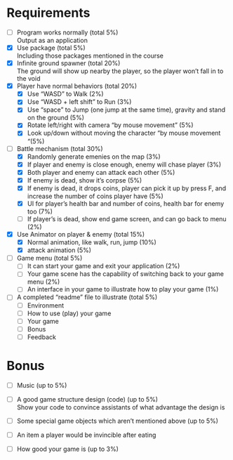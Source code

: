 # Requirements
- [ ] Program works normally (total 5%)</br>
Output as an application
- [x] Use package (total 5%)</br>
Including those packages mentioned in the course
- [x] Infinite ground spawner (total 20%)</br>
The ground will show up nearby the player, so the player won’t fall in to the void
- [x] Player have normal behaviors (total 20%)
  - [x] Use “WASD” to Walk (2%)
  - [x] Use “WASD + left shift” to Run (3%)
  - [x] Use “space” to Jump (one jump at the same time), gravity and stand on the ground (5%)
  - [x] Rotate left/right with camera “by mouse movement” (5%)
  - [x] Look up/down without moving the character “by mouse movement “(5%)
- [ ] Battle mechanism (total 30%)
    - [x] Randomly generate emenies on the map (3%)
    - [x] If player and enemy is close enough, enemy will chase player (3%)
    - [x] Both player and enemy can attack each other (5%)
    - [x] If enemy is dead, show it’s corpse (5%)
    - [x] If enemy is dead, it drops coins, player can pick it up by press F, and increase the number of coins player have (5%)
    - [x] UI for player’s health bar and number of coins, health bar for enemy too (7%)
    - [ ] If player’s is dead, show end game screen, and can go back to menu (2%)
- [x] Use Animator on player & enemy (total 15%)
  - [x] Normal animation, like walk, run, jump (10%)
  - [x] attack animation (5%)
- [ ] Game menu (total 5%)
  - [ ] It can start your game and exit your application (2%)
  - [ ] Your game scene has the capability of switching back to your game menu (2%)
  - [ ] An interface in your game to illustrate how to play your game (1%)
- [ ] A completed “readme” file to illustrate (total 5%)
  - [ ] Environment
  - [ ] How to use (play) your game
  - [ ] Your game
  - [ ] Bonus
  - [ ] Feedback
# Bonus
- [ ] Music (up to 5%)
- [ ] A good game structure design (code) (up to 5%)</br>
Show your code to convince assistants of what advantage the design is
- [ ] Some special game objects which aren’t mentioned above (up to 5%)
- [ ] An item a player would be invincible after eating
- [ ] How good your game is (up to 3%)

